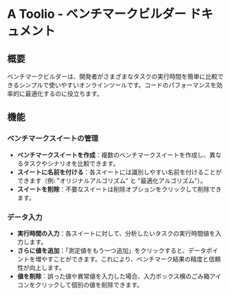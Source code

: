 # A Toolio - ベンチマークビルダー ドキュメント

## 概要

ベンチマークビルダーは、開発者がさまざまなタスクの実行時間を簡単に比較できるシンプルで使いやすいオンラインツールです。コードのパフォーマンスを効率的に最適化するのに役立ちます。

## 機能

### ベンチマークスイートの管理
- **ベンチマークスイートを作成**：複数のベンチマークスイートを作成し、異なるタスクやシナリオを比較できます。
- **スイートに名前を付ける**：各スイートには識別しやすい名前を付けることができます（例: "オリジナルアルゴリズム" と "最適化アルゴリズム"）。
- **スイートを削除**：不要なスイートは削除オプションをクリックして削除できます。

### データ入力
- **実行時間の入力**：各スイートに対して、分析したいタスクの実行時間値を入力します。
- **さらに値を追加**：「測定値をもう一つ追加」をクリックすると、データポイントを増やすことができます。これにより、ベンチマーク結果の精度と信頼性が向上します。
- **値を削除**：誤った値や異常値を入力した場合、入力ボックス横のごみ箱アイコンをクリックして個別の値を削除できます。